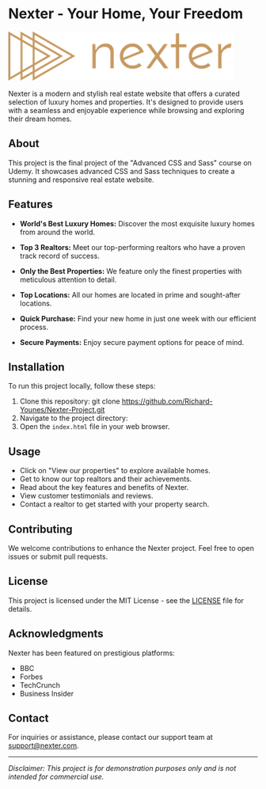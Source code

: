 # Nexter - Your Home, Your Freedom

![Nexter](img/logo.png)

Nexter is a modern and stylish real estate website that offers a curated selection of luxury homes and properties. It's designed to provide users with a seamless and enjoyable experience while browsing and exploring their dream homes.

## About

This project is the final project of the "Advanced CSS and Sass" course on Udemy. It showcases advanced CSS and Sass techniques to create a stunning and responsive real estate website.

## Features

- **World's Best Luxury Homes:** Discover the most exquisite luxury homes from around the world.

- **Top 3 Realtors:** Meet our top-performing realtors who have a proven track record of success.

- **Only the Best Properties:** We feature only the finest properties with meticulous attention to detail.

- **Top Locations:** All our homes are located in prime and sought-after locations.

- **Quick Purchase:** Find your new home in just one week with our efficient process.

- **Secure Payments:** Enjoy secure payment options for peace of mind.

## Installation

To run this project locally, follow these steps:

1. Clone this repository: git clone https://github.com/Richard-Younes/Nexter-Project.git
2. Navigate to the project directory:
3. Open the `index.html` file in your web browser.

## Usage

- Click on "View our properties" to explore available homes.
- Get to know our top realtors and their achievements.
- Read about the key features and benefits of Nexter.
- View customer testimonials and reviews.
- Contact a realtor to get started with your property search.

## Contributing

We welcome contributions to enhance the Nexter project. Feel free to open issues or submit pull requests.

## License

This project is licensed under the MIT License - see the [LICENSE](LICENSE) file for details.

## Acknowledgments

Nexter has been featured on prestigious platforms:

- BBC
- Forbes
- TechCrunch
- Business Insider

## Contact

For inquiries or assistance, please contact our support team at support@nexter.com.

---

*Disclaimer: This project is for demonstration purposes only and is not intended for commercial use.*


